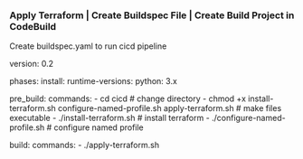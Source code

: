 ### Apply Terraform | Create Buildspec File | Create Build Project in CodeBuild

Create buildspec.yaml to run cicd pipeline

version: 0.2

phases:
  install:
    runtime-versions:
      python: 3.x

  pre_build:
    commands:
      - cd cicd # change directory
      - chmod +x install-terraform.sh configure-named-profile.sh apply-terraform.sh # make files executable
      - ./install-terraform.sh # install terraform
      - ./configure-named-profile.sh # configure named profile

  build:
    commands:
      - ./apply-terraform.sh
